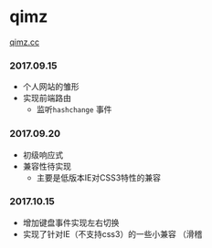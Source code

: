 # qimz
[qimz.cc][1] 

### 2017.09.15
- 个人网站的雏形
- 实现前端路由
	- 监听`hashchange` 事件 

### 2017.09.20
- 初级响应式
- 兼容性待实现
	- 主要是低版本IE对CSS3特性的兼容

### 2017.10.15
- 增加键盘事件实现左右切换
- 实现了针对IE（不支持css3）的一些小兼容 （滑稽

[1]: http://qimz.cc

